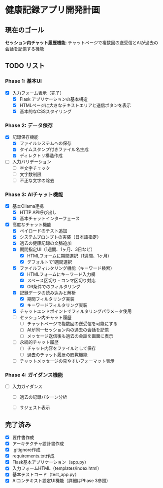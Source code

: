 # 健康記録アプリ開発計画

## 現在のゴール
**セッション内チャット履歴機能**: チャットページで複数回の送受信とAIが過去の会話を記憶する機能

## TODO リスト

### Phase 1: 基本UI
- [x] 入力フォーム表示（完了）
  - [x] Flask アプリケーションの基本構造
  - [x] HTMLページに大きなテキストエリアと送信ボタンを表示
  - [x] 基本的なCSSスタイリング

### Phase 2: データ保存
- [x] 記録保存機能
  - [x] ファイルシステムへの保存
  - [x] タイムスタンプ付きファイル名生成
  - [x] ディレクトリ構造作成
- [ ] 入力バリデーション
  - [ ] 空文字チェック
  - [ ] 文字数制限
  - [ ] 不正な文字の除去

### Phase 3: AIチャット機能
- [x] 基本Ollama連携
  - [x] HTTP API呼び出し
  - [x] 基本チャットインターフェース
- [x] 高度なチャット機能
  - [x] ペイロードのテスト追加
  - [x] システムプロンプトの実装（日本語指定）
  - [x] 過去の健康記録の文脈追加
  - [x] 期間指定UI（1週間、1ヶ月、3日など）
    - [x] HTMLフォームに期間選択（1週間、1ヶ月）
    - [x] デフォルトで1週間選択
  - [x] ファイルフィルタリング機能（キーワード検索）
    - [x] HTMLフォームにキーワード入力欄
    - [x] スペース区切り・コンマ区切り対応
    - [x] OR条件でのフィルタリング
  - [x] 記録データの読み込みと解析
    - [x] 期間フィルタリング実装
    - [x] キーワードフィルタリング実装
  - [x] チャットエンドポイントでフィルタリングパラメータ使用
  - [ ] セッション内チャット履歴
    - [ ] チャットページで複数回の送受信を可能にする
    - [ ] AIが同一セッション内の過去の会話を記憶
    - [ ] メッセージ送信後も過去の会話を画面に表示
  - [ ] 永続的チャット履歴
    - [ ] チャット内容をファイルとして保存
    - [ ] 過去のチャット履歴の閲覧機能
  - [ ] チャットメッセージの見やすいフォーマット表示

### Phase 4: ガイダンス機能
- [ ] 入力ガイダンス
  - [ ] 過去の記録パターン分析
  - [ ] サジェスト表示


## 完了済み
- [x] 要件書作成
- [x] アーキテクチャ設計書作成
- [x] .gitignore作成
- [x] requirements.txt作成
- [x] Flask基本アプリケーション（app.py）
- [x] 入力フォームHTML（templates/index.html）
- [x] 基本テストコード（test_app.py）
- [x] AIコンテキスト設定UI機能（詳細はPhase 3参照）